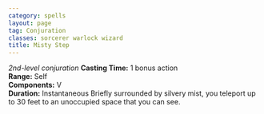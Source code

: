 ```yaml
---
category: spells
layout: page
tag: Conjuration
classes: sorcerer warlock wizard
title: Misty Step
---
```


_2nd-level conjuration_ **Casting Time:** 1 bonus action    
**Range:** Self    
**Components:** V    
**Duration:** Instantaneous Briefly surrounded by silvery mist, you teleport up to 30 feet to an unoccupied space that you can see. 